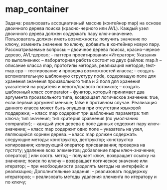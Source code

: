 # map_container

Задача: реализовать ассоциативный массив (контейнер map) на основе
двоичного дерева поиска (красно-черного или AVL). Каждый узел двоичного
дерева должен содержать пару ключ-значение. Пользователь должен иметь
возможность: получить значение по ключу, изменить значение по ключу, добавить в контейнер новую пару.
Рассматриваемые вопросы:
– двоичное дерево поиска, красно-черное дерево, AVL-дерево;
– паттерн проектирования «Итератор»;
Указания по выполнению:
– лабораторная работа состоит из двух файлов:
map.h – описание класса map, прототипы методов, реализация методов;
test-map.cpp – тестирование и проверка возможностей класса;
– создать вспомогательную шаблонную структуру node, содержащую поле
для хранения значения произвольного типа и 3 поля для хранения указателей
на родителя и левого/правого потомков;
– создать шаблонный класс comparator – функтор, который принимает
два аргумента произвольного типа, возвращает логическое значение: true,
если первый аргумент меньше; false в противном случае. Реализация данного
класса может быть опущена при отсутствии языковой поддержки;
– класс map содержит три шаблонных параметра: тип ключа; тип значения; тип критерия сравнения (по умолчанию comparator);
– каждый узел дерева в поле данных содержит пару ключ-значение;
– класс map содержит одно поле – указатель на узел, являющийся корнем
дерева.
– класс map должен содержать следующие методы:
конструктор, деструктор;
конструктор копирования;
копирующий оператор присваивания;
проверка на пустоту;
удаление всех элементов;
добавление пары ключ-значение;
оператор[ ] или соотв. метод – получает ключ, возвращает ссылку на значение;
поиск по ключу – возвращает логическое значение или итератор;
– при необходимости разделять методы на интерфейс и реализацию;
Дополнительные задания:
– реализовать поддержку итераторов;
– реализовать методы удаления элемента по итератору и по ключу;
